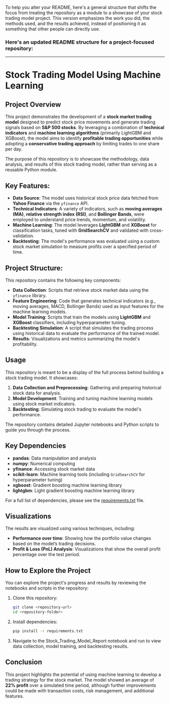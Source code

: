 To help you alter your README, here's a general structure that shifts the focus from treating the repository as a module to a showcase of your stock trading model project. This version emphasizes the work you did, the methods used, and the results achieved, instead of positioning it as something that other people can directly use.

### Here's an updated README structure for a project-focused repository:

---

# Stock Trading Model Using Machine Learning

## Project Overview
This project demonstrates the development of a **stock market trading model** designed to predict stock price movements and generate trading signals based on **S&P 500 stocks**. By leveraging a combination of **technical indicators** and **machine learning algorithms** (primarily LightGBM and XGBoost), the model aims to identify **profitable trading opportunities** while adopting a **conservative trading approach** by limiting trades to one share per day.

The purpose of this repository is to showcase the methodology, data analysis, and results of this stock trading model, rather than serving as a reusable Python module.

## Key Features:
- **Data Source**: The model uses historical stock price data fetched from **Yahoo Finance** via the `yfinance` API.
- **Technical Indicators**: A variety of indicators, such as **moving averages (MA)**, **relative strength index (RSI)**, and **Bollinger Bands**, were employed to understand price trends, momentum, and volatility.
- **Machine Learning**: The model leverages **LightGBM** and **XGBoost** for classification tasks, tuned with **GridSearchCV** and validated with cross-validation.
- **Backtesting**: The model's performance was evaluated using a custom stock market simulation to measure profits over a specified period of time.

## Project Structure:
This repository contains the following key components:
- **Data Collection**: Scripts that retrieve stock market data using the `yfinance` library.
- **Feature Engineering**: Code that generates technical indicators (e.g., moving averages, MACD, Bollinger Bands) used as input features for the machine learning models.
- **Model Training**: Scripts that train the models using **LightGBM** and **XGBoost** classifiers, including hyperparameter tuning.
- **Backtesting Simulation**: A script that simulates the trading process using historical data to evaluate the performance of the trained model.
- **Results**: Visualizations and metrics summarizing the model's profitability.

## Usage
This repository is meant to be a display of the full process behind building a stock trading model. It showcases:
1. **Data Collection and Preprocessing**: Gathering and preparing historical stock data for analysis.
2. **Model Development**: Training and tuning machine learning models using stock market indicators.
3. **Backtesting**: Simulating stock trading to evaluate the model's performance.

The repository contains detailed Jupyter notebooks and Python scripts to guide you through the process.

## Key Dependencies
- **pandas**: Data manipulation and analysis
- **numpy**: Numerical computing
- **yfinance**: Accessing stock market data
- **scikit-learn**: Machine learning tools (including `GridSearchCV` for hyperparameter tuning)
- **xgboost**: Gradient boosting machine learning library
- **lightgbm**: Light gradient boosting machine learning library

For a full list of dependencies, please see the [requirements.txt](requirements.txt) file.

## Visualizations
The results are visualized using various techniques, including:
- **Performance over time**: Showing how the portfolio value changes based on the model’s trading decisions.
- **Profit & Loss (PnL) Analysis**: Visualizations that show the overall profit percentage over the test period.

## How to Explore the Project
You can explore the project's progress and results by reviewing the notebooks and scripts in the repository:
1. Clone this repository: 
   ```bash
   git clone <repository-url>
   cd <repository-folder>
   ```
2. Install dependencies:
   ```bash
   pip install -r requirements.txt
   ```
3. Navigate to the Stock_Trading_Model_Report notebook and run to view data collection, model training, and backtesting results.

## Conclusion
This project highlights the potential of using machine learning to develop a trading strategy for the stock market. The model showed an average of **22% profit** over a simulated time period, although further improvements could be made with transaction costs, risk management, and additional features.
